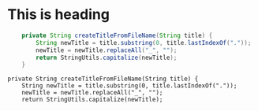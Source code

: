 # This is heading 
``` java
    private String createTitleFromFileName(String title) {
        String newTitle = title.substring(0, title.lastIndexOf("."));
        newTitle = newTitle.replaceAll("_", "");
        return StringUtils.capitalize(newTitle);
    }
```
    private String createTitleFromFileName(String title) {
        String newTitle = title.substring(0, title.lastIndexOf("."));
        newTitle = newTitle.replaceAll("_", "");
        return StringUtils.capitalize(newTitle);
